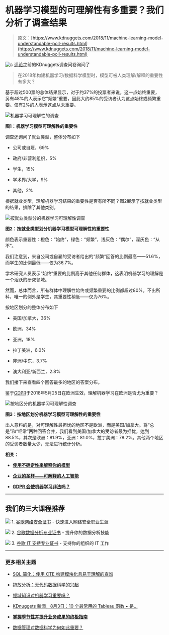 # 机器学习模型的可理解性有多重要？我们分析了调查结果

> 原文：[https://www.kdnuggets.com/2018/11/machine-learning-model-understandable-poll-results.html](https://www.kdnuggets.com/2018/11/machine-learning-model-understandable-poll-results.html)

![c](../Images/3d9c022da2d331bb56691a9617b91b90.png) [评论](#comments)之前的KDnuggets调查问卷询问了

> 在2018年构建机器学习/数据科学模型时，模型可被人类理解/解释的重要性有多大？

基于超过500票的总体结果显示，对于约37%的投票者来说，这一点始终重要，另有48%的人表示它“频繁”重要，因此大约85%的受访者认为这点始终或频繁重要。仅有2%的人表示这点从未重要。

![机器学习可理解性的调查](../Images/951cfa5fd0bd2ad7ee5d792f3a124488.png)

**图1：机器学习模型可理解性的重要性**

调查还询问了就业类型，整体分布如下

+   公司或自雇，69%

+   政府/非营利组织，5%

+   学生，15%

+   学术界/大学，9%

+   其他，2%

根据就业类型，理解机器学习结果的重要性是否有所不同？图2展示了按就业类型的结果，排除了其他类别。

![按就业类型分的机器学习可理解性调查](../Images/b92737888bda4b356dec1050c3fb3ba8.png)

**图2：按就业类型划分机器学习模型可理解性的重要性**

颜色表示重要性：橙色：“始终”，绿色：“频繁”，浅灰色：“偶尔”，深灰色：“从不”。

我们注意到，来自公司或自雇的受访者给出的“频繁”回答的比例最高——51.6%，而学生的比例最低——仅为36.7%。

学术研究人员表示“始终”重要的比例高于其他任何群体，这表明机器学习的理解是一个活跃的研究领域。

然而，总体而言，所有群体中理解性始终或频繁重要的比例都超过80%。不出所料，唯一的例外是学生，其重要性稍低——仅为76%。

按地区划分的整体分布如下

+   美国/加拿大，36%

+   欧洲，34%

+   亚洲，18%

+   拉丁美洲，6.0%

+   非洲/中东，3.7%

+   澳大利亚/新西兰，2.8%

我们接下来查看四个回答最多的地区的答案分布。

鉴于[GDPR](https://www.kdnuggets.com/tag/gdpr)于2018年5月25日在欧洲生效，理解机器学习在欧洲是否尤为重要？

![按地区分的机器学习可理解性调查](../Images/ef8e42bea483a67dec737fd033c3b7b4.png)

**图3：按地区划分机器学习模型可理解性的重要性**

出人意料的是，对可理解性最担忧的地区不是欧洲，而是美国/加拿大。将“总是”和“经常”两种回答合并，我们看到美国/加拿大的受访者最为担忧，达到88.5%，其次是欧洲：81.9%，亚洲：81.0%，拉丁美洲：78.2%。其他两个地区的受访者数量太少，无法进行统计分析。

**相关：**

+   [**使用不确定性来解释你的模型**](https://www.kdnuggets.com/2018/11/using-uncertainty-interpret-model.html)

+   [**企业的圣杯——可解释的人工智能**](https://www.kdnuggets.com/2018/10/enterprise-explainable-ai.html)

+   [**GDPR 会使机器学习非法吗？**](https://www.kdnuggets.com/2018/03/gdpr-machine-learning-illegal.html)

* * *

## 我们的三大课程推荐

![](../Images/0244c01ba9267c002ef39d4907e0b8fb.png) 1\. [谷歌网络安全证书](https://www.kdnuggets.com/google-cybersecurity) - 快速进入网络安全职业生涯

![](../Images/e225c49c3c91745821c8c0368bf04711.png) 2\. [谷歌数据分析专业证书](https://www.kdnuggets.com/google-data-analytics) - 提升你的数据分析技能

![](../Images/0244c01ba9267c002ef39d4907e0b8fb.png) 3\. [谷歌 IT 支持专业证书](https://www.kdnuggets.com/google-itsupport) - 支持你的组织的 IT 工作

* * *

### 更多相关主题

+   [SQL 简化：使用 CTE 构建模块化且易于理解的查询](https://www.kdnuggets.com/sql-simplified-crafting-modular-and-understandable-queries-with-ctes)

+   [拖放分析：无代码数据科学的兴起](https://www.kdnuggets.com/drag-drop-analyze-the-rise-of-nocode-data-science)

+   [领域知识对机器学习重要吗？](https://www.kdnuggets.com/2022/07/domain-knowledge-important-machine-learning.html)

+   [KDnuggets 新闻，8月3日：10 个最常用的 Tableau 函数 • 是…](https://www.kdnuggets.com/2022/n31.html)

+   [**掌握季节性并提升业务成果的终极指南**](https://www.kdnuggets.com/2023/08/media-mix-modeling-ultimate-guide-mastering-seasonality-boosting-business-results.html)

+   [数据管理对数据科学为何如此重要？](https://www.kdnuggets.com/2022/08/data-management-important-data-science.html)
